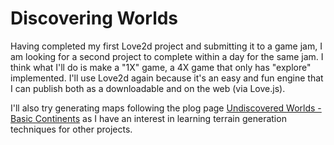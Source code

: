 # Discovering Worlds

Having completed my first Love2d project and submitting it to a game jam, I am looking for a second
project to complete within a day for the same jam. I think what I'll do is make a "1X" game,
a 4X game that only has "explore" implemented. I'll use Love2d again because it's an easy and fun
engine that I can publish both as a downloadable and on the web (via Love.js).

I'll also try generating maps following the plog page
[Undiscovered Worlds - Basic Continents](https://undiscoveredworlds.blogspot.com/2019/02/basic-continents.html)
as I have an interest in learning terrain generation techniques for other projects.
